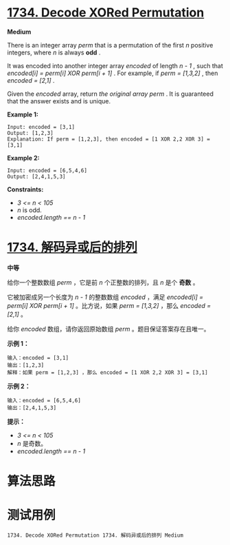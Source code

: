 # [1734. Decode XORed Permutation][enTitle]

**Medium**

There is an integer array  *perm*  that is a permutation of the first  *n*  positive integers, where  *n*  is always **odd** .

It was encoded into another integer array  *encoded*  of length  *n - 1* , such that  *encoded[i] = perm[i] XOR perm[i + 1]* . For example, if  *perm = [1,3,2]* , then  *encoded = [2,1]* .

Given the  *encoded*  array, return  *the original array*   *perm* . It is guaranteed that the answer exists and is unique.



**Example 1:** 

```
Input: encoded = [3,1]
Output: [1,2,3]
Explanation: If perm = [1,2,3], then encoded = [1 XOR 2,2 XOR 3] = [3,1]

```

**Example 2:** 

```
Input: encoded = [6,5,4,6]
Output: [2,4,1,5,3]

```



**Constraints:** 

-  *3 <= n < 105*  
-  *n*  is odd. 
-  *encoded.length == n - 1* 


# [1734. 解码异或后的排列][cnTitle]

**中等**

给你一个整数数组  *perm*  ，它是前  *n*  个正整数的排列，且  *n*  是个 **奇数**  。

它被加密成另一个长度为  *n - 1*  的整数数组  *encoded*  ，满足  *encoded[i] = perm[i] XOR perm[i + 1]*  。比方说，如果  *perm = [1,3,2]*  ，那么  *encoded = [2,1]*  。

给你  *encoded*  数组，请你返回原始数组  *perm*  。题目保证答案存在且唯一。



**示例 1：** 

```
输入：encoded = [3,1]
输出：[1,2,3]
解释：如果 perm = [1,2,3] ，那么 encoded = [1 XOR 2,2 XOR 3] = [3,1]

```

**示例 2：** 

```
输入：encoded = [6,5,4,6]
输出：[2,4,1,5,3]

```



**提示：** 

-  *3 <= n < 105*  
-  *n*  是奇数。 
-  *encoded.length == n - 1* 




# 算法思路

# 测试用例
```
1734. Decode XORed Permutation 1734. 解码异或后的排列 Medium
```

[enTitle]: https://leetcode.com/problems/decode-xored-permutation/
[cnTitle]: https://leetcode-cn.com/problems/decode-xored-permutation/
